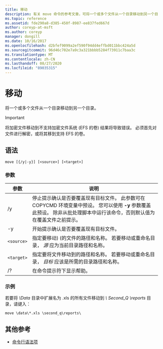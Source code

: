 ```yaml
---
title: 移动
description: 有关 move 命令的参考文章，可将一个或多个文件从一个目录移动到另一个目录。
ms.topic: reference
ms.assetid: fde290a8-d385-450f-8987-ee837fed667d
author: coreyp-at-msft
ms.author: coreyp
manager: dongill
ms.date: 10/16/2017
ms.openlocfilehash: d2bfef9099a2ef590f94dd4effbd011bbc424a5d
ms.sourcegitcommit: 96d46c702e7a9c3a321bbbb5284f73911c7baa3c
ms.translationtype: MT
ms.contentlocale: zh-CN
ms.lasthandoff: 08/27/2020
ms.locfileid: "89035315"
---
```

# <a name="move"></a>移动

将一个或多个文件从一个目录移动到另一个目录。

> [!IMPORTANT]
> 将加密文件移动到不支持加密文件系统 (EFS 的卷) 结果将导致错误。 必须首先对文件进行解密，或将其移到支持 EFS 的卷。

## <a name="syntax"></a>语法

```
move [{/y|-y}] [<source>] [<target>]
```

### <a name="parameters"></a>参数

| 参数 | 说明 |
| --------- | ----------- |
| /y | 停止提示确认是否要覆盖现有目标文件。 此参数可在 COPYCMD 环境变量中预设。 您可以使用 **-y** 参数覆盖此预设。 除非从批处理脚本中运行该命令，否则默认值为在覆盖文件之前提示。 |
| -y | 开始提示确认是否要覆盖现有目标文件。 |
| `<source>` | 指定要移动)  (的文件的路径和名称。 若要移动或重命名目录， *源* 应为当前目录路径和名称。 |
| `<target>` | 指定要将文件移动到的路径和名称。 若要移动或重命名目录， *目标* 应该是所需的目录路径和名称。 |
| /? | 在命令提示符下显示帮助。 |

### <a name="examples"></a>示例

若要将 *\Data* 目录中扩展名为 .xls 的所有文件移动到 *\ Second_Q \reports* 目录，请键入：

```
move \data\*.xls \second_q\reports\
```

## <a name="additional-references"></a>其他参考

- [命令行语法项](command-line-syntax-key.md)
